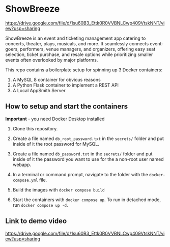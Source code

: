 # ShowBreeze

https://drive.google.com/file/d/1su60B3_Ettk0R0VVBNLCwp409VtskNNT/view?usp=sharing

ShowBreeze is an event and ticketing management app catering to concerts, theater, plays, musicals, and more. It seamlessly connects event-goers, performers, venue managers, and organizers, offering easy seat selection, ticket purchase, and resale options while prioritizing smaller events often overlooked by major platforms.

This repo contains a boilerplate setup for spinning up 3 Docker containers: 
1. A MySQL 8 container for obvious reasons
1. A Python Flask container to implement a REST API
1. A Local AppSmith Server

## How to setup and start the containers
**Important** - you need Docker Desktop installed

1. Clone this repository.  
1. Create a file named `db_root_password.txt` in the `secrets/` folder and put inside of it the root password for MySQL. 
1. Create a file named `db_password.txt` in the `secrets/` folder and put inside of it the password you want to use for the a non-root user named webapp. 
1. In a terminal or command prompt, navigate to the folder with the `docker-compose.yml` file.  

1. Build the images with `docker compose build`
1. Start the containers with `docker compose up`.  To run in detached mode, run `docker compose up -d`. 

## Link to demo video

https://drive.google.com/file/d/1su60B3_Ettk0R0VVBNLCwp409VtskNNT/view?usp=sharing



